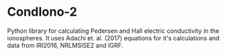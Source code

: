 # CondIono-2
Python library for calculating Pedersen and Hall electric conductivity in the ionospheres. It uses Adachi et. al. (2017) equations for it's calculations and data from IRI2016, NRLMSISE2 and IGRF.
